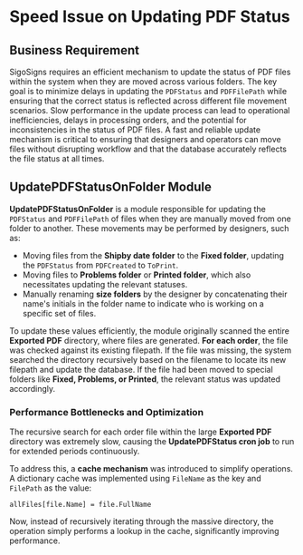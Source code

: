 
# Speed Issue on Updating PDF Status

## Business Requirement

SigoSigns requires an efficient mechanism to update the status of PDF files within the system when they are moved across various folders. The key goal is to minimize delays in updating the `PDFStatus` and `PDFFilePath` while ensuring that the correct status is reflected across different file movement scenarios. Slow performance in the update process can lead to operational inefficiencies, delays in processing orders, and the potential for inconsistencies in the status of PDF files. A fast and reliable update mechanism is critical to ensuring that designers and operators can move files without disrupting workflow and that the database accurately reflects the file status at all times.

## UpdatePDFStatusOnFolder Module

**UpdatePDFStatusOnFolder** is a module responsible for updating the `PDFStatus` and `PDFFilePath` of files when they are manually moved from one folder to another. These movements may be performed by designers, such as:

-   Moving files from the **Shipby date folder** to the **Fixed folder**, updating the `PDFStatus` from `PDFCreated` to `ToPrint`.
-   Moving files to **Problems folder** or **Printed folder**, which also necessitates updating the relevant statuses.
-   Manually renaming **size folders** by the designer by concatenating their name's initials in the folder name to indicate who is working on a specific set of files.

To update these values efficiently, the module originally scanned the entire **Exported PDF** directory, where files are generated. 
**For each order**, the file was checked against its existing filepath. If the file was missing, the system searched the directory recursively based on the filename to locate its new filepath and update the database. If the file had been moved to special folders like **Fixed, Problems, or Printed**, the relevant status was updated accordingly.

### Performance Bottlenecks and Optimization

The recursive search for each order file within the large **Exported PDF** directory was extremely slow, causing the **UpdatePDFStatus cron job** to run for extended periods continuously.

To address this, a **cache mechanism** was introduced to simplify operations. A dictionary cache was implemented using `FileName` as the key and `FilePath` as the value:

``allFiles[file.Name] = file.FullName``

Now, instead of recursively iterating through the massive directory, the operation simply performs a lookup in the cache, significantly improving performance.
